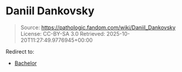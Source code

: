 # Daniil Dankovsky

> Source: https://pathologic.fandom.com/wiki/Daniil_Dankovsky
> License: CC-BY-SA 3.0
> Retrieved: 2025-10-20T11:27:49.9776945+00:00

Redirect to:

- [Bachelor](bachelor.md)

